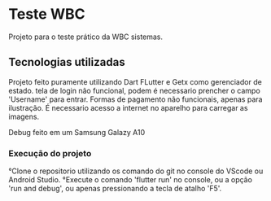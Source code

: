 # Teste WBC

Projeto para o teste prático da WBC sistemas.

## Tecnologias utilizadas 

Projeto feito puramente utilizando Dart FLutter e Getx como gerenciador de estado.
tela de login não funcional, podem é necessario prencher o campo 'Username' para entrar.
Formas de pagamento não funcionais, apenas para ilustração.
É necessario acesso a internet no aparelho para carregar as imagens.

Debug feito em um Samsung Galazy A10

### Execução do projeto

°Clone o repositorio utilizando os comando do git no console do VScode ou Android Studio.
°Execute o comando 'flutter run' no console, ou a opção 'run and debug', ou apenas pressionando a tecla de atalho 'F5'.






